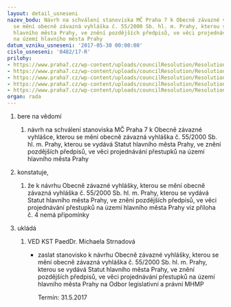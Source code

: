 ```yaml
---
layout: detail_usneseni
nazev_bodu: Návrh na schválení stanoviska MČ Praha 7 k Obecně závazné vyhlášce, kterou
  se mění obecně závazná vyhláška č. 55/2000 Sb. hl. m. Prahy, kterou se vydává Statut
  hlavního města Prahy, ve znění pozdějších předpisů, ve věci projednávání přestupků
  na území hlavního města Prahy
datum_vzniku_usneseni: '2017-05-30 00:00:00'
cislo_usneseni: '0482/17-R'
prilohy:
- https://www.praha7.cz/wp-content/uploads/councilResolution/Resolutions/29139/export/Duvodovazprava_rizenioprestupcich~206568.doc
- https://www.praha7.cz/wp-content/uploads/councilResolution/Resolutions/29139/export/DopiszHMP_primatorkaHMP~206567.pdf
- https://www.praha7.cz/wp-content/uploads/councilResolution/Resolutions/29139/export/MHMP_duvodovazprava~206566.pdf
- https://www.praha7.cz/wp-content/uploads/councilResolution/Resolutions/29139/export/navrhOZV_statutHMP~206565.pdf
- https://www.praha7.cz/wp-content/uploads/councilResolution/Resolutions/29139/export/export~296023.pdf
organ: rada
---
```

<OL class=urzList_view id=urzList>
<LI class=urzClass1><SPAN name="1">bere na vědomí</SPAN> 
<OL class=urzOlClass>
<LI class=urzClass2 style="TEXT-ALIGN: left"><SPAN>
<P>návrh na schválení stanoviska MČ Praha 7 k Obecně závazné vyhlášce, kterou se mění obecně závazná vyhláška č. 55/2000 Sb. hl. m. Prahy, kterou se vydává Statut hlavního města Prahy, ve znění pozdějších předpisů, ve věci projednávání přestupků na území hlavního města Prahy</P></SPAN></LI></OL></LI>
<LI class=urzClass1><SPAN name="50">konstatuje,</SPAN> 
<OL class=urzOlClass>
<LI class=urzClass2 style="TEXT-ALIGN: left"><SPAN>
<P>že k návrhu Obecně závazné vyhlášky, kterou se mění obecně závazná vyhláška č. 55/2000 Sb. hl. m. Prahy, kterou se vydává Statut hlavního města Prahy, ve znění pozdějších předpisů,&nbsp;ve věci projednávání přestupků na území hlavního města Prahy&nbsp;viz příloha č.&nbsp;4 nemá připomínky</P></SPAN></LI></OL></LI>
<LI class=urzClass1 id=urzUkoly><SPAN name="1">ukládá</SPAN>
<OL class=urzOlClass>
<LI class=urzClass2><SPAN>
<P>VED KST PaedDr. Michaela Strnadová</P></SPAN>
<UL class=urzUlClass>
<LI class=urzClass3><SPAN>
<P>zaslat stanovisko k návrhu Obecně závazné vyhlášky, kterou se mění obecně závazná vyhláška č. 55/2000 Sb. hl. m. Prahy, kterou se vydává Statut hlavního města Prahy, ve znění pozdějších předpisů, ve věci projednávání přestupků na území hlavního města Prahy na Odbor legislativní a právní MHMP</P></SPAN><SPAN class=urzUkolTermin>Termín:&nbsp;31.5.2017</SPAN></LI></UL></LI></OL></LI></OL>